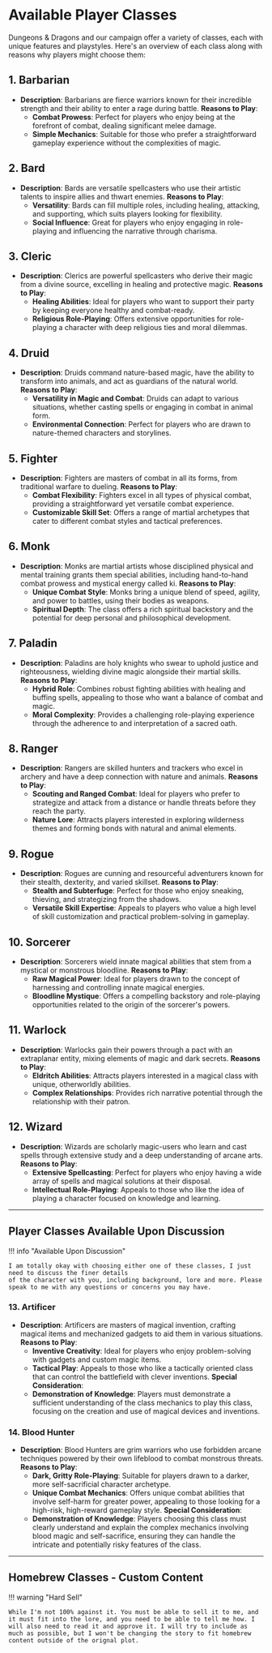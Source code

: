# Available Player Classes

Dungeons & Dragons and our campaign offer a variety of classes, each with unique features and playstyles. Here's an overview of each class along with reasons why players might choose them:

## 1. Barbarian
- **Description**: Barbarians are fierce warriors known for their incredible strength and their ability to enter a rage during battle.
**Reasons to Play**:
  - **Combat Prowess**: Perfect for players who enjoy being at the forefront of combat, dealing significant melee damage.
  - **Simple Mechanics**: Suitable for those who prefer a straightforward gameplay experience without the complexities of magic.

## 2. Bard
- **Description**: Bards are versatile spellcasters who use their artistic talents to inspire allies and thwart enemies.
**Reasons to Play**:
  - **Versatility**: Bards can fill multiple roles, including healing, attacking, and supporting, which suits players looking for flexibility.
  - **Social Influence**: Great for players who enjoy engaging in role-playing and influencing the narrative through charisma.

## 3. Cleric
- **Description**: Clerics are powerful spellcasters who derive their magic from a divine source, excelling in healing and protective magic.
**Reasons to Play**:
  - **Healing Abilities**: Ideal for players who want to support their party by keeping everyone healthy and combat-ready.
  - **Religious Role-Playing**: Offers extensive opportunities for role-playing a character with deep religious ties and moral dilemmas.

## 4. Druid
- **Description**: Druids command nature-based magic, have the ability to transform into animals, and act as guardians of the natural world.
**Reasons to Play**:
  - **Versatility in Magic and Combat**: Druids can adapt to various situations, whether casting spells or engaging in combat in animal form.
  - **Environmental Connection**: Perfect for players who are drawn to nature-themed characters and storylines.

## 5. Fighter
- **Description**: Fighters are masters of combat in all its forms, from traditional warfare to dueling.
**Reasons to Play**:
  - **Combat Flexibility**: Fighters excel in all types of physical combat, providing a straightforward yet versatile combat experience.
  - **Customizable Skill Set**: Offers a range of martial archetypes that cater to different combat styles and tactical preferences.

## 6. Monk
- **Description**: Monks are martial artists whose disciplined physical and mental training grants them special abilities, including hand-to-hand combat prowess and mystical energy called ki.
**Reasons to Play**:
  - **Unique Combat Style**: Monks bring a unique blend of speed, agility, and power to battles, using their bodies as weapons.
  - **Spiritual Depth**: The class offers a rich spiritual backstory and the potential for deep personal and philosophical development.

## 7. Paladin
- **Description**: Paladins are holy knights who swear to uphold justice and righteousness, wielding divine magic alongside their martial skills.
**Reasons to Play**:
  - **Hybrid Role**: Combines robust fighting abilities with healing and buffing spells, appealing to those who want a balance of combat and magic.
  - **Moral Complexity**: Provides a challenging role-playing experience through the adherence to and interpretation of a sacred oath.

## 8. Ranger
- **Description**: Rangers are skilled hunters and trackers who excel in archery and have a deep connection with nature and animals.
**Reasons to Play**:
  - **Scouting and Ranged Combat**: Ideal for players who prefer to strategize and attack from a distance or handle threats before they reach the party.
  - **Nature Lore**: Attracts players interested in exploring wilderness themes and forming bonds with natural and animal elements.

## 9. Rogue
- **Description**: Rogues are cunning and resourceful adventurers known for their stealth, dexterity, and varied skillset.
**Reasons to Play**:
  - **Stealth and Subterfuge**: Perfect for those who enjoy sneaking, thieving, and strategizing from the shadows.
  - **Versatile Skill Expertise**: Appeals to players who value a high level of skill customization and practical problem-solving in gameplay.

## 10. Sorcerer
- **Description**: Sorcerers wield innate magical abilities that stem from a mystical or monstrous bloodline.
**Reasons to Play**:
  - **Raw Magical Power**: Ideal for players drawn to the concept of harnessing and controlling innate magical energies.
  - **Bloodline Mystique**: Offers a compelling backstory and role-playing opportunities related to the origin of the sorcerer's powers.

## 11. Warlock
- **Description**: Warlocks gain their powers through a pact with an extraplanar entity, mixing elements of magic and dark secrets.
**Reasons to Play**:
  - **Eldritch Abilities**: Attracts players interested in a magical class with unique, otherworldly abilities.
  - **Complex Relationships**: Provides rich narrative potential through the relationship with their patron.

## 12. Wizard
- **Description**: Wizards are scholarly magic-users who learn and cast spells through extensive study and a deep understanding of arcane arts.
**Reasons to Play**:
  - **Extensive Spellcasting**: Perfect for players who enjoy having a wide array of spells and magical solutions at their disposal.
  - **Intellectual Role-Playing**: Appeals to those who like the idea of playing a character focused on knowledge and learning.

---

## Player Classes Available Upon Discussion

!!! info "Available Upon Discussion"

    I am totally okay with choosing either one of these classes, I just need to discuss the finer details
    of the character with you, including background, lore and more. Please speak to me with any questions or concerns you may have.

### 13. Artificer
- **Description**: Artificers are masters of magical invention, crafting magical items and mechanized gadgets to aid them in various situations.
**Reasons to Play**:
  - **Inventive Creativity**: Ideal for players who enjoy problem-solving with gadgets and custom magic items.
  - **Tactical Play**: Appeals to those who like a tactically oriented class that can control the battlefield with clever inventions.
**Special Consideration**:
  - **Demonstration of Knowledge**: Players must demonstrate a sufficient understanding of the class mechanics to play this class, focusing on the creation and use of magical devices and inventions.

### 14. Blood Hunter
- **Description**: Blood Hunters are grim warriors who use forbidden arcane techniques powered by their own lifeblood to combat monstrous threats.
**Reasons to Play**:
  - **Dark, Gritty Role-Playing**: Suitable for players drawn to a darker, more self-sacrificial character archetype.
  - **Unique Combat Mechanics**: Offers unique combat abilities that involve self-harm for greater power, appealing to those looking for a high-risk, high-reward gameplay style.
**Special Consideration**:
  - **Demonstration of Knowledge**: Players choosing this class must clearly understand and explain the complex mechanics involving blood magic and self-sacrifice, ensuring they can handle the intricate and potentially risky features of the class.

---

## Homebrew Classes - Custom Content

!!! warning "Hard Sell"

    While I'm not 100% against it. You must be able to sell it to me, and it must fit into the lore, and you need to be able to tell me how. I will also need to read it and approve it. I will try to include as much as possible, but I won't be changing the story to fit homebrew content outside of the orignal plot.

